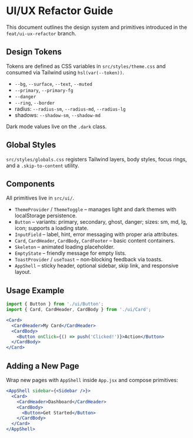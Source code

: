 # UI/UX Refactor Guide

This document outlines the design system and primitives introduced in the `feat/ui-ux-refactor` branch.

## Design Tokens
Tokens are defined as CSS variables in `src/styles/theme.css` and consumed via Tailwind using `hsl(var(--token))`.

- `--bg`, `--surface`, `--text`, `--muted`
- `--primary`, `--primary-fg`
- `--danger`
- `--ring`, `--border`
- radius: `--radius-sm`, `--radius-md`, `--radius-lg`
- shadows: `--shadow-sm`, `--shadow-md`

Dark mode values live on the `.dark` class.

## Global Styles
`src/styles/globals.css` registers Tailwind layers, body styles, focus rings, and a `.skip-to-content` utility.

## Components
All primitives live in `src/ui/`.

- `ThemeProvider` / `ThemeToggle` – manages light and dark themes with localStorage persistence.
- `Button` – variants: primary, secondary, ghost, danger; sizes: sm, md, lg, icon; supports a loading state.
- `InputField` – label, hint, error messaging with proper aria attributes.
- `Card`, `CardHeader`, `CardBody`, `CardFooter` – basic content containers.
- `Skeleton` – animated loading placeholder.
- `EmptyState` – friendly message for empty lists.
- `ToastProvider` / `useToast` – non‑blocking feedback via toasts.
- `AppShell` – sticky header, optional sidebar, skip link, and responsive layout.

## Usage Example
```jsx
import { Button } from './ui/Button';
import { Card, CardHeader, CardBody } from './ui/Card';

<Card>
  <CardHeader>My Card</CardHeader>
  <CardBody>
    <Button onClick={() => push('Clicked!')}>Action</Button>
  </CardBody>
</Card>
```

## Adding a New Page
Wrap new pages with `AppShell` inside `App.jsx` and compose primitives:
```jsx
<AppShell sidebar={<Sidebar />}>
  <Card>
    <CardHeader>Dashboard</CardHeader>
    <CardBody>
      <Button>Get Started</Button>
    </CardBody>
  </Card>
</AppShell>
```
